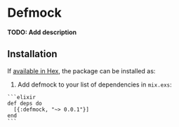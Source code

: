 # Defmock

**TODO: Add description**

## Installation

If [available in Hex](https://hex.pm/docs/publish), the package can be installed as:

  1. Add defmock to your list of dependencies in `mix.exs`:

    ```elixir
    def deps do
      [{:defmock, "~> 0.0.1"}]
    end
    ```
